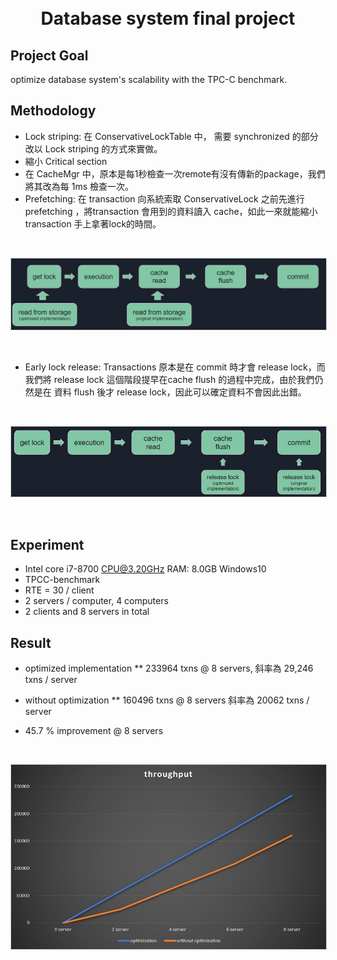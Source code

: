 <h1 align="center">
  <br>
  Database system final project
  <br>
</h1>


## Project Goal
optimize database system's scalability with the TPC-C benchmark.

## Methodology
* Lock striping: 在 ConservativeLockTable 中， 需要 synchronized 的部分改以 Lock striping 的方式來實做。
* 縮小 Critical section 
* 在 CacheMgr 中，原本是每1秒檢查一次remote有沒有傳新的package，我們將其改為每 1ms 檢查一次。 
* Prefetching: 在 transaction 向系統索取 ConservativeLock 之前先進行 prefetching ，將transaction 會用到的資料讀入 cache，如此一來就能縮小 transaction 手上拿著lock的時間。
<br>
<p align="center">
<img src="https://github.com/rrrjjj2019/dabase-system-final-project/blob/master/prefetch.JPG" width="800" style="margin-right:5px; border: 1px solid #ccc;" />
</p>
<br>

* Early lock release: Transactions 原本是在 commit 時才會 release lock，而我們將 release lock 這個階段提早在cache flush 的過程中完成，由於我們仍然是在 資料 flush 後才 release lock，因此可以確定資料不會因此出錯。
<br>
<p align="center">
<img src="https://github.com/rrrjjj2019/dabase-system-final-project/blob/master/early_lock_release.JPG" width="800" style="margin-right:5px; border: 1px solid #ccc;" />
</p>
<br>

## Experiment
* Intel core i7-8700 CPU@3.20GHz   RAM: 8.0GB  Windows10
* TPCC-benchmark
* RTE = 30 / client
* 2 servers / computer,  4 computers
* 2 clients and 8 servers in total

## Result
* optimized implementation
** 233964 txns @ 8 servers, 斜率為 29,246 txns / server

* without optimization
** 160496 txns @ 8 servers 斜率為 20062 txns / server

* 45.7 % improvement @ 8 servers
<br>
<p align="center">
<img src="https://github.com/rrrjjj2019/dabase-system-final-project/blob/master/throughput.JPG" width="800" style="margin-right:5px; border: 1px solid #ccc;" />
</p>
<br>

<br>
